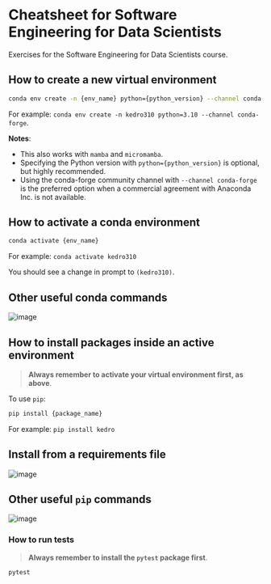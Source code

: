 # Cheatsheet for Software Engineering for Data Scientists

Exercises for the Software Engineering for Data Scientists course.

## How to create a new virtual environment

```bash
conda env create -n {env_name} python={python_version} --channel conda-forge
```

For example: `conda env create -n kedro310 python=3.10 --channel conda-forge`.

**Notes**:

- This also works with `mamba` and `micromamba`.
- Specifying the Python version with `python={python_version}` is optional, but highly recommended.
- Using the conda-forge community channel with `--channel conda-forge` is the preferred option when a commercial agreement with Anaconda Inc. is not available.

## How to activate a conda environment

```bash
conda activate {env_name}
```

For example: `conda activate kedro310`

You should see a change in prompt to `(kedro310)`.

## Other useful conda commands
![image](https://user-images.githubusercontent.com/5180475/225661321-185a93b2-ab23-463b-90da-d53948b95c6b.png)


## How to install packages inside an active environment

> **Always remember to activate your virtual environment first, as above**.

To use `pip`:

```bash
pip install {package_name}
```

For example: `pip install kedro`

## Install from a requirements file
![image](https://user-images.githubusercontent.com/5180475/225661177-3cf580d1-37d7-466a-b3b7-9789c6382071.png)

## Other useful `pip` commands
![image](https://user-images.githubusercontent.com/5180475/225661004-4f2492a0-3697-4694-accc-41887bef1cfd.png)

### How to run tests

> **Always remember to install the `pytest` package first**.

```bash
pytest
```


